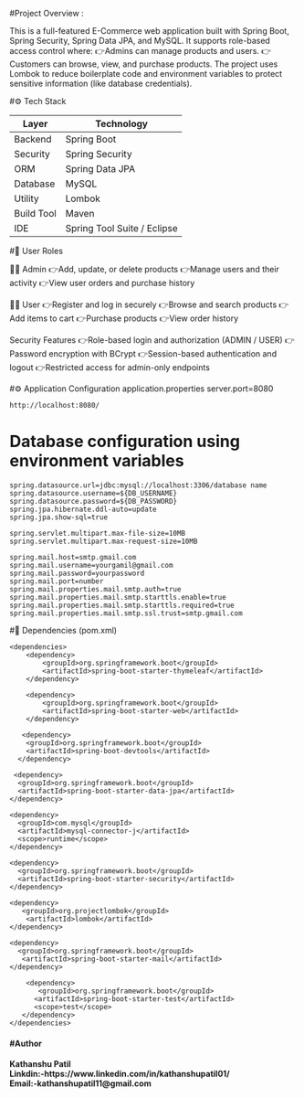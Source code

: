 #Project Overview :

This is a full-featured E-Commerce web application built with Spring Boot, Spring Security, Spring Data JPA, and MySQL.
It supports role-based access control where:
👉Admins can manage products and users.
👉Customers can browse, view, and purchase products.
The project uses Lombok to reduce boilerplate code and environment variables to protect sensitive information (like database credentials).

#⚙️ Tech Stack

| Layer      | Technology                             |
| ---------- | -------------------------------------- |
| Backend    | Spring Boot                            |
| Security   | Spring Security                        |
| ORM        | Spring Data JPA                        |
| Database   | MySQL                                  |
| Utility    | Lombok                                 |
| Build Tool | Maven                                  |
| IDE        | Spring Tool Suite / Eclipse            |	

#👤 User Roles

🧑‍💼 Admin
👉Add, update, or delete products
👉Manage users and their activity
👉View user orders and purchase history

🧑‍💻 User
👉Register and log in securely
👉Browse and search products
👉Add items to cart
👉Purchase products
👉View order history

Security Features
👉Role-based login and authorization (ADMIN / USER)
👉Password encryption with BCrypt
👉Session-based authentication and logout
👉Restricted access for admin-only endpoints

#⚙️ Application Configuration
application.properties
server.port=8080

    http://localhost:8080/

# Database configuration using environment variables
	spring.datasource.url=jdbc:mysql://localhost:3306/database name
	spring.datasource.username=${DB_USERNAME}
	spring.datasource.password=${DB_PASSWORD}
	spring.jpa.hibernate.ddl-auto=update
	spring.jpa.show-sql=true

	spring.servlet.multipart.max-file-size=10MB
	spring.servlet.multipart.max-request-size=10MB

    spring.mail.host=smtp.gmail.com
    spring.mail.username=yourgamil@gmail.com
    spring.mail.password=yourpassword
    spring.mail.port=number
    spring.mail.properties.mail.smtp.auth=true
    spring.mail.properties.mail.smtp.starttls.enable=true
    spring.mail.properties.mail.smtp.starttls.required=true
    spring.mail.properties.mail.smtp.ssl.trust=smtp.gmail.com

#🧩 Dependencies (pom.xml)
	                            
    <dependencies>
  	    <dependency>
			<groupId>org.springframework.boot</groupId>
			<artifactId>spring-boot-starter-thymeleaf</artifactId>
		</dependency>
		
		<dependency>
			<groupId>org.springframework.boot</groupId>
			<artifactId>spring-boot-starter-web</artifactId>
		</dependency>
		
       <dependency>
        <groupId>org.springframework.boot</groupId>
        <artifactId>spring-boot-devtools</artifactId>
      </dependency> 
	  
     <dependency>
      <groupId>org.springframework.boot</groupId>
      <artifactId>spring-boot-starter-data-jpa</artifactId>
    </dependency>
	
    <dependency>
      <groupId>com.mysql</groupId>
      <artifactId>mysql-connector-j</artifactId>
      <scope>runtime</scope>
    </dependency>
	
    <dependency>
      <groupId>org.springframework.boot</groupId>
      <artifactId>spring-boot-starter-security</artifactId>
    </dependency>  
	
    <dependency>
       <groupId>org.projectlombok</groupId>
        <artifactId>lombok</artifactId>
    </dependency>

    <dependency>
      <groupId>org.springframework.boot</groupId>
       <artifactId>spring-boot-starter-mail</artifactId>
    </dependency>
	
        <dependency>
		   <groupId>org.springframework.boot</groupId>
		  <artifactId>spring-boot-starter-test</artifactId>
		  <scope>test</scope>
	   </dependency>
    </dependencies>



    
<h4>#Author<h4/>
Kathanshu Patil
<br/>
Linkdin:-https://www.linkedin.com/in/kathanshupatil01/
<br/>
Email:-kathanshupatil11@gmail.com


